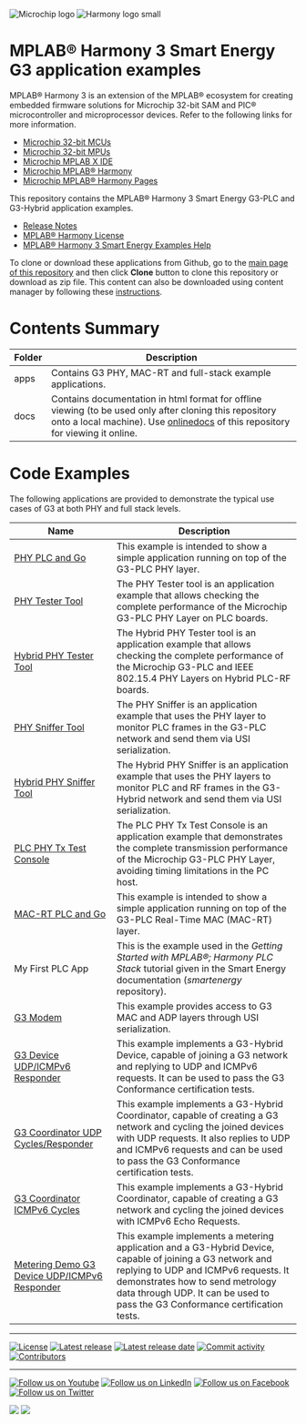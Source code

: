 ﻿![Microchip logo](https://raw.githubusercontent.com/wiki/Microchip-MPLAB-Harmony/Microchip-MPLAB-Harmony.github.io/images/microchip_logo.png)
![Harmony logo small](https://raw.githubusercontent.com/wiki/Microchip-MPLAB-Harmony/Microchip-MPLAB-Harmony.github.io/images/microchip_mplab_harmony_logo_small.png)

# MPLAB® Harmony 3 Smart Energy G3 application examples

MPLAB® Harmony 3 is an extension of the MPLAB® ecosystem for creating embedded firmware solutions for Microchip 32-bit SAM and PIC® microcontroller and microprocessor devices. Refer to the following links for more information.

- [Microchip 32-bit MCUs](https://www.microchip.com/design-centers/32-bit)
- [Microchip 32-bit MPUs](https://www.microchip.com/design-centers/32-bit-mpus)
- [Microchip MPLAB X IDE](https://www.microchip.com/mplab/mplab-x-ide)
- [Microchip MPLAB® Harmony](https://www.microchip.com/mplab/mplab-harmony)
- [Microchip MPLAB® Harmony Pages](https://microchip-mplab-harmony.github.io/)

This repository contains the MPLAB® Harmony 3 Smart Energy G3-PLC and G3-Hybrid application examples.

- [Release Notes](./release_notes.md)
- [MPLAB® Harmony License](Microchip_SLA001.md)
- [MPLAB® Harmony 3 Smart Energy Examples Help](https://onlinedocs.microchip.com/g/GUID-B127057F-C502-44FE-A992-E011A3AF104D-en-US-1/index.html?output=oxygen)


To clone or download these applications from Github, go to the [main page of this repository](https://github.com/Microchip-MPLAB-Harmony/smartenergy_g3_apps) and then click **Clone** button to clone this repository or download as zip file.
This content can also be downloaded using content manager by following these [instructions](https://github.com/Microchip-MPLAB-Harmony/contentmanager/wiki).

# Contents Summary

| Folder     | Description                             |
| ---        | ---                                     |
| apps       | Contains G3 PHY, MAC-RT and full-stack example applications. |
| docs       | Contains documentation in html format for offline viewing (to be used only after cloning this repository onto a local machine). Use [onlinedocs](https://onlinedocs.microchip.com/g/GUID-B127057F-C502-44FE-A992-E011A3AF104D-en-US-1/index.html?output=oxygen) of this repository for viewing it online. |

# Code Examples

The following applications are provided to demonstrate the typical use cases of G3 at both PHY and full stack levels.

| Name               | Description |
| ----               | ----------- |
| [PHY PLC and Go](https://onlinedocs.microchip.com/oxy/GUID-B127057F-C502-44FE-A992-E011A3AF104D-en-US-1/GUID-E87515D0-BD4F-4456-8D21-13BD460238A8.html) | This example is intended to show a simple application running on top of the G3-PLC PHY layer. |
| [PHY Tester Tool](https://onlinedocs.microchip.com/oxy/GUID-B127057F-C502-44FE-A992-E011A3AF104D-en-US-1/GUID-A2A3C4CF-8C73-4F62-9809-2B710A7783A0.html) | The PHY Tester tool is an application example that allows checking the complete performance of the Microchip G3-PLC PHY Layer on PLC boards. |
| [Hybrid PHY Tester Tool](https://onlinedocs.microchip.com/oxy/GUID-B127057F-C502-44FE-A992-E011A3AF104D-en-US-1/GUID-A2A3C4CF-8C73-4F62-9809-2B710A7783A0.html) | The Hybrid PHY Tester tool is an application example that allows checking the complete performance of the Microchip G3-PLC and IEEE 802.15.4 PHY Layers on Hybrid PLC-RF boards. |
| [PHY Sniffer Tool](https://onlinedocs.microchip.com/oxy/GUID-B127057F-C502-44FE-A992-E011A3AF104D-en-US-1/GUID-DE964FB2-4D50-4330-8A62-08DDE4711A8E.html) | The PHY Sniffer is an application example that uses the PHY layer to monitor PLC frames in the G3-PLC network and send them via USI serialization. |
| [Hybrid PHY Sniffer Tool](https://onlinedocs.microchip.com/oxy/GUID-B127057F-C502-44FE-A992-E011A3AF104D-en-US-1/GUID-DE964FB2-4D50-4330-8A62-08DDE4711A8E.html) | The Hybrid PHY Sniffer is an application example that uses the PHY layers to monitor PLC and RF frames in the G3-Hybrid network and send them via USI serialization. |
| [PLC PHY Tx Test Console](https://onlinedocs.microchip.com/oxy/GUID-B127057F-C502-44FE-A992-E011A3AF104D-en-US-1/GUID-77B23EFD-7164-495F-9C75-4BE5D27443B1.html) | The PLC PHY Tx Test Console is an application example that demonstrates the complete transmission performance of the Microchip G3-PLC PHY Layer, avoiding timing limitations in the PC host. |
| [MAC-RT PLC and Go](https://onlinedocs.microchip.com/oxy/GUID-B127057F-C502-44FE-A992-E011A3AF104D-en-US-1/GUID-CE3EF484-E886-4378-90B5-20C2BC7A43D1.html) | This example is intended to show a simple application running on top of the G3-PLC Real-Time MAC (MAC-RT) layer. |
| My First PLC App | This is the example used in the *Getting Started with MPLAB®; Harmony PLC Stack* tutorial given in the Smart Energy documentation (*smartenergy* repository). |
| [G3 Modem](https://onlinedocs.microchip.com/oxy/GUID-B127057F-C502-44FE-A992-E011A3AF104D-en-US-1/GUID-3F71506A-1159-481C-A1D4-ECC27EAB7A6B.html) | This example provides access to G3 MAC and ADP layers through USI serialization. |
| [G3 Device UDP/ICMPv6 Responder](https://onlinedocs.microchip.com/oxy/GUID-B127057F-C502-44FE-A992-E011A3AF104D-en-US-1/GUID-584FC808-FADD-4FBF-9DED-E84D5271738A.html) | This example implements a G3-Hybrid Device, capable of joining a G3 network and replying to UDP and ICMPv6 requests. It can be used to pass the G3 Conformance certification tests. |
| [G3 Coordinator UDP Cycles/Responder](https://onlinedocs.microchip.com/oxy/GUID-B127057F-C502-44FE-A992-E011A3AF104D-en-US-1/GUID-BFCA859E-7CCD-47B6-9145-9FACBA1A06C3.html) | This example implements a G3-Hybrid Coordinator, capable of creating a G3 network and cycling the joined devices with UDP requests. It also replies to UDP and ICMPv6 requests and can be used to pass the G3 Conformance certification tests. |
| [G3 Coordinator ICMPv6 Cycles](https://onlinedocs.microchip.com/oxy/GUID-B127057F-C502-44FE-A992-E011A3AF104D-en-US-1/GUID-F2A5447D-AEF1-4720-B1FA-506CC0819442.html) | This example implements a G3-Hybrid Coordinator, capable of creating a G3 network and cycling the joined devices with ICMPv6 Echo Requests. |
| [Metering Demo G3 Device UDP/ICMPv6 Responder](https://onlinedocs.microchip.com/oxy/GUID-B127057F-C502-44FE-A992-E011A3AF104D-en-US-1/GUID-2EF71D08-349B-41D7-8AD9-8395EE243D44.html) | This example implements a metering application and a G3-Hybrid Device, capable of joining a G3 network and replying to UDP and ICMPv6 requests. It demonstrates how to send metrology data through UDP. It can be used to pass the G3 Conformance certification tests. |

____

[![License](https://img.shields.io/badge/license-Harmony%20license-orange.svg)](https://github.com/Microchip-MPLAB-Harmony/smartenergy_g3_apps/blob/master/Microchip_SLA001.md)
[![Latest release](https://img.shields.io/github/release/Microchip-MPLAB-Harmony/smartenergy_g3_apps.svg)](https://github.com/Microchip-MPLAB-Harmony/smartenergy_g3_apps/releases/latest)
[![Latest release date](https://img.shields.io/github/release-date/Microchip-MPLAB-Harmony/smartenergy_g3_apps.svg)](https://github.com/Microchip-MPLAB-Harmony/smartenergy_g3_apps/releases/latest)
[![Commit activity](https://img.shields.io/github/commit-activity/y/Microchip-MPLAB-Harmony/smartenergy_g3_apps.svg)](https://github.com/Microchip-MPLAB-Harmony/smartenergy_g3_apps/graphs/commit-activity)
[![Contributors](https://img.shields.io/github/contributors-anon/Microchip-MPLAB-Harmony/smartenergy_g3_apps.svg)]()

____

[![Follow us on Youtube](https://img.shields.io/badge/Youtube-Follow%20us%20on%20Youtube-red.svg)](https://www.youtube.com/user/MicrochipTechnology)
[![Follow us on LinkedIn](https://img.shields.io/badge/LinkedIn-Follow%20us%20on%20LinkedIn-blue.svg)](https://www.linkedin.com/company/microchip-technology)
[![Follow us on Facebook](https://img.shields.io/badge/Facebook-Follow%20us%20on%20Facebook-blue.svg)](https://www.facebook.com/microchiptechnology/)
[![Follow us on Twitter](https://img.shields.io/twitter/follow/MicrochipTech.svg?style=social)](https://twitter.com/MicrochipTech)

[![](https://img.shields.io/github/stars/Microchip-MPLAB-Harmony/smartenergy_g3_apps.svg?style=social)]()
[![](https://img.shields.io/github/watchers/Microchip-MPLAB-Harmony/smartenergy_g3_apps.svg?style=social)]()